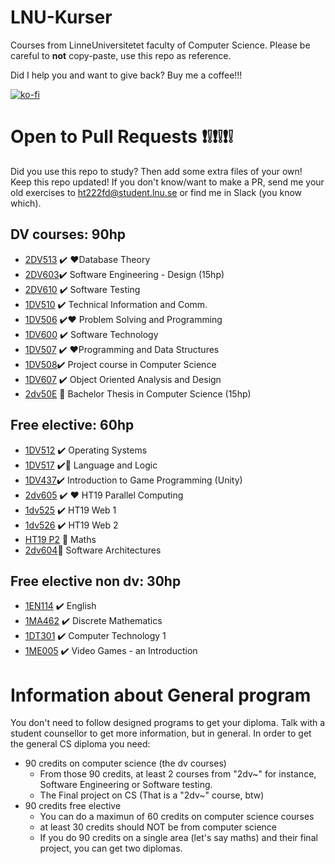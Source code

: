 # LNU-Kurser
Courses from LinneUniversitetet faculty of Computer Science. 
Please be careful to **not** copy-paste, use this repo as reference.   

Did I help you and want to give back? Buy me a coffee!!! 

[![ko-fi](https://www.ko-fi.com/img/githubbutton_sm.svg)](https://ko-fi.com/L3L8118YI)
# Open to Pull Requests :exclamation::grey_exclamation::exclamation::grey_exclamation::exclamation::grey_exclamation:
Did  you use this repo to study? Then add some extra files of your own! Keep this repo updated!
If you don't know/want to make a PR, send me your old exercises to ht222fd@student.lnu.se or find me in Slack (you know which). 

## DV courses: 90hp 
* [2DV513](https://github.com/LenaTevar/LNU-Kurser/tree/master/Kurser/2dv513%20-%20DB)  ✔️ ❤️Database Theory
* [2DV603](https://github.com/LenaTevar/LNU-Kurser/blob/master/Kurser/2dv603/2dv603-README.md):heavy_check_mark: Software Engineering - Design	(15hp)
* [2DV610](https://github.com/LenaTevar/LNU-Kurser/tree/master/Kurser/2DV610) :heavy_check_mark: Software Testing
* [1DV510](https://github.com/LenaTevar/LNU-Kurser/tree/master/Kurser/1DV510) :heavy_check_mark: Technical Information and Comm.
* [1DV506](https://github.com/LenaTevar/LNU-Kurser/tree/master/Kurser/1DV506) :heavy_check_mark::heart: Problem Solving and Programming
* [1DV600](https://github.com/LenaTevar/LNU-Kurser/tree/master/Kurser/1DV600) :heavy_check_mark: Software Technology
* [1DV507](https://github.com/LenaTevar/LNU-Kurser/tree/master/Kurser/1DV507) :heavy_check_mark: :heart:Programming and Data Structures
* [1DV508](https://gitlab.com/LenaTevar/508project):heavy_check_mark: Project course in Computer Science
* [1DV607](https://github.com/LenaTevar/LNU-Kurser/tree/master/Kurser/1DV607) :heavy_check_mark:  Object Oriented Analysis and Design
* [2dv50E](https://github.com/LenaTevar/LNU-Kurser/blob/master/Kurser/NotFinished.md) 🔄 Bachelor Thesis in Computer Science (15hp)

## Free elective: 60hp
* [1DV512](https://github.com/LenaTevar/LNU-Kurser/tree/master/Kurser/1DV512%20OS) :heavy_check_mark:  Operating Systems
* [1DV517](https://github.com/LenaTevar/LNU-Kurser/tree/master/Kurser/1DV517) :heavy_check_mark::anger: Language and Logic	
* [1DV437](https://github.com/LenaTevar/Magazon):heavy_check_mark: Introduction to Game Programming (Unity)
* [2dv605](https://github.com/LenaTevar/2DV605) ✔️ ❤️ HT19 Parallel Computing
* [1dv525](https://github.com/LenaTevar/LNU-Kurser/tree/master/Kurser/1dv525) ✔️ HT19 Web 1
* [1dv526](https://github.com/LenaTevar/LNU-Kurser/tree/master/Kurser/ServerJS) ✔️ HT19 Web 2
* [HT19 P2](https://github.com/LenaTevar/LNU-Kurser/blob/master/Kurser/NotFinished.md) 🔄 Maths
* [2dv604](https://github.com/LenaTevar/LNU-Kurser/blob/master/Kurser/NotFinished.md)🔄  Software Architectures
## Free elective non dv: 30hp
* [1EN114](https://github.com/LenaTevar/LNU-Kurser/blob/master/Kurser/1EN114.md) :heavy_check_mark: English
* [1MA462](https://github.com/LenaTevar/LNU-Kurser/tree/master/Kurser/1MA462) :heavy_check_mark: Discrete Mathematics
* [1DT301](https://github.com/LenaTevar/LNU-Kurser/tree/master/Kurser/1DT301)  :heavy_check_mark: Computer Technology 1
* [1ME005](https://github.com/LenaTevar/LNU-Kurser/tree/master/Kurser/1ME005) :heavy_check_mark: Video Games - an Introduction

# Information about General program
You don't need to follow designed programs to get your diploma. Talk with a student counsellor to get more information, but in general. In order to get the general CS diploma you need: 
* 90 credits on computer science (the dv courses)
  * From those 90 credits, at least 2 courses from "2dv~" for instance, Software Engineering or Software testing. 
  * The Final project on CS (That is a "2dv~" course, btw)
* 90 credits free elective
  * You can do a maximun of 60 credits on computer science courses
  * at least 30 credits should NOT be from computer science
  * If you do 90 credits on a single area (let's say maths) and their final project, you can get two diplomas. 


